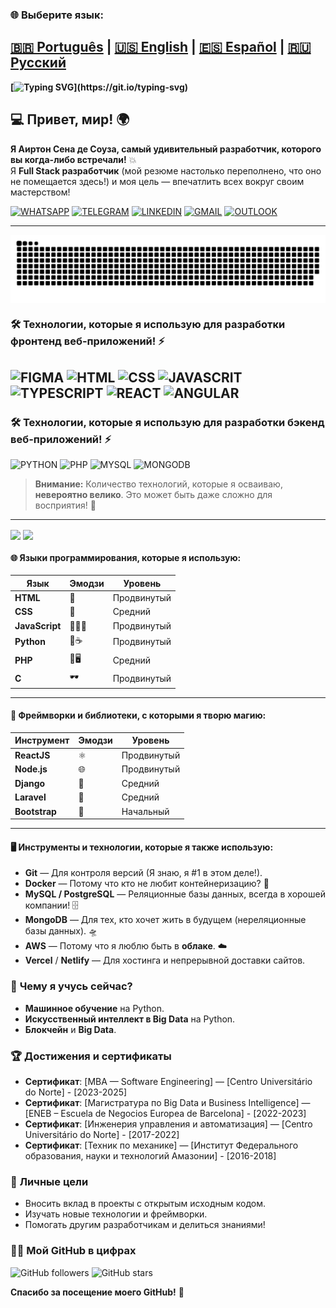 ### 🌐 Выберите язык:

[🇧🇷 Português](README.md) | [🇺🇸 English](README.en.md) | [🇪🇸 Español](README.es.md) | [🇷🇺 Русский](README.ru.md)
---
**[![Typing SVG](https://readme-typing-svg.herokuapp.com?font=Ubuntu+Mono&size=40&pause=1000&color=ADD8E6&background=FFCC0000&center=true&vCenter=true&width=435&lines=%D0%9F%D1%80%D0%B8%D0%B2%D0%B5%D1%82%2C+%D0%BC%D0%B8%D1%80!;%D0%AF+A%D0%B9%D1%80%D1%82%D0%BE%D0%BD+%D0%A1%D0%B5%D0%BD%D0%B0.;%D0%94%D0%BE%D0%B1%D1%80%D0%BE+%D0%BF%D0%BE%D0%B6%D0%B0%D0%BB%D0%BE%D0%B2%D0%B0%D1%82%D1%8C!)](https://git.io/typing-svg)**

## 💻 Привет, мир! 🌍

**Я Аиртон Сена де Соуза, самый удивительный разработчик, которого вы когда-либо встречали!** 💥  
Я **Full Stack разработчик** (мой резюме настолько переполнено, что оно не помещается здесь!) и моя цель — впечатлить всех вокруг своим мастерством!

[![WHATSAPP](https://img.shields.io/badge/WhatsApp-25D366?style=for-the-badge&logo=whatsapp&logoColor=white)](https://wa.me/+380975521736)
[![TELEGRAM](https://img.shields.io/badge/Telegram-2CA5E0?style=for-the-badge&logo=telegram&logoColor=white)](https://t.me/airtonsenadesouza)
[![LINKEDIN](https://img.shields.io/badge/LinkedIn-0077B5?style=for-the-badge&logo=linkedin&logoColor=white)](https://www.linkedin.com/in/airton-sena-de-souza-7809a4191/)
[![GMAIL](https://img.shields.io/badge/Gmail-D14836?style=for-the-badge&logo=gmail&logoColor=white)](mailto:airtonbram@gmail.com)
[![OUTLOOK](https://img.shields.io/badge/Microsoft_Outlook-0078D4?style=for-the-badge&logo=microsoft-outlook&logoColor=white)](mailto:airton_pride@hotmail.com)

---

<picture align="center">
  <source media="(prefers-color-scheme: dark)" srcset="https://raw.githubusercontent.com/airtonsenadesouza/airtonsenadesouza/output/github-contribution-grid-snake-dark.svg">
  <source media="(prefers-color-scheme: light)" srcset="https://raw.githubusercontent.com/airtonsenadesouza/airtonsenadesouza/output/github-contribution-grid-snake-dark.svg">
  <img align="center" alt="github contribution grid snake animation" src="https://raw.githubusercontent.com/airtonsenadesouza/airtonsenadesouza/output/github-contribution-grid-snake.svg">
</picture>

### 🛠️ Технологии, которые я использую для разработки фронтенд веб-приложений! ⚡️
![FIGMA](https://img.shields.io/badge/Figma-F24E1E?style=for-the-badge&logo=figma&logoColor=white)
![HTML](https://img.shields.io/badge/HTML5-E34F26?style=for-the-badge&logo=html5&logoColor=white) 
![CSS](https://img.shields.io/badge/CSS3-1572B6?style=for-the-badge&logo=css3&logoColor=white)
![JAVASCRIT](https://img.shields.io/badge/JavaScript-323330?style=for-the-badge&logo=javascript&logoColor=F7DF1E)
![TYPESCRIPT](https://img.shields.io/badge/TypeScript-007ACC?style=for-the-badge&logo=typescript&logoColor=white)
![REACT](https://img.shields.io/badge/React-20232A?style=for-the-badge&logo=react&logoColor=61DAFB)
![ANGULAR](https://img.shields.io/badge/Angular-DD0031?style=for-the-badge&logo=angular&logoColor=white)
---
### 🛠️ Технологии, которые я использую для разработки бэкенд веб-приложений! ⚡️
![PYTHON](https://img.shields.io/badge/Python-14354C?style=for-the-badge&logo=python&logoColor=white)
![PHP](https://img.shields.io/badge/PHP-777BB4?style=for-the-badge&logo=php&logoColor=white)
![MYSQL](https://img.shields.io/badge/MySQL-00000F?style=for-the-badge&logo=mysql&logoColor=white)
![MONGODB](https://img.shields.io/badge/MongoDB-4EA94B?style=for-the-badge&logo=mongodb&logoColor=white)
> **Внимание:** Количество технологий, которые я осваиваю, **невероятно велико**. Это может быть даже сложно для восприятия! 👀
---
<div>
  <img align="center" src="https://github-readme-stats.vercel.app/api?username=airtonsenadesouza&show_icons=true&count_private=true&theme=radical" />
  <img align="center" src="https://github-readme-stats.vercel.app/api/top-langs/?username=airtonsenadesouza&langs_count=6&theme=radical" />
</div>

#### 🌐 **Языки программирования, которые я использую:**

| Язык         | Эмодзи   | Уровень   |
|--------------|----------|-----------|
| **HTML**     | 👑       | Продвинутый |
| **CSS**      | 💅       | Средний   |
| **JavaScript** | 🧙‍♂️✨ | Продвинутый |
| **Python**   | 🤖☕     | Продвинутый |
| **PHP**      | 🔧🖥     | Средний   |
| **C**        | 🕶       | Продвинутый |

---

#### 🎨 **Фреймворки и библиотеки, с которыми я творю магию:**

| Инструмент       | Эмодзи     | Уровень     |
|------------------|------------|-------------|
| **ReactJS**      | ⚛️        | Продвинутый |
| **Node.js**      | 🌐        | Продвинутый |
| **Django**       | 🐍        | Средний     |
| **Laravel**      | 🚀        | Средний     |
| **Bootstrap**    | 💅        | Начальный   |

---

#### 🖥️ **Инструменты и технологии, которые я также использую:**

- **Git** — Для контроля версий (Я знаю, я #1 в этом деле!).
- **Docker** — Потому что кто не любит контейнеризацию? 🐳
- **MySQL / PostgreSQL** — Реляционные базы данных, всегда в хорошей компании! 🗄️
- **MongoDB** — Для тех, кто хочет жить в будущем (нереляционные базы данных). 🛸
- **AWS** — Потому что я люблю быть в **облаке**. ☁️
- **Vercel** / **Netlify** — Для хостинга и непрерывной доставки сайтов.

### 🌱 **Чему я учусь сейчас?**
- **Машинное обучение** на Python.
- **Искусственный интеллект в Big Data** на Python.
- **Блокчейн** и **Big Data**.

### 🏆 **Достижения и сертификаты**
- **Сертификат**: [MBA — Software Engineering] — [Centro Universitário do Norte] - [2023-2025]
- **Сертификат**: [Магистратура по Big Data и Business Intelligence] — [ENEB – Escuela de Negocios Europea de Barcelona] - [2022-2023]
- **Сертификат**: [Инженерия управления и автоматизация] — [Centro Universitário do Norte] - [2017-2022]
- **Сертификат**: [Техник по механике] — [Институт Федерального образования, науки и технологий Амазонии] - [2016-2018]

### 🎯 **Личные цели**
- Вносить вклад в проекты с открытым исходным кодом.
- Изучать новые технологии и фреймворки.
- Помогать другим разработчикам и делиться знаниями!

### 🧑‍💻 **Мой GitHub в цифрах**
![GitHub followers](https://img.shields.io/github/followers/airtonsenadesouza?label=Follow&style=social)
![GitHub stars](https://img.shields.io/github/stars/airtonsenadesouza?label=Stars&style=social)

**Спасибо за посещение моего GitHub!** 🚀
